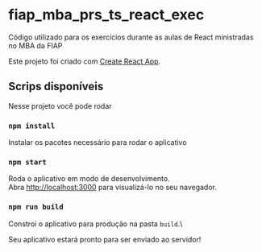 # fiap_mba_prs_ts_react_exec

Código utilizado para os exercícios durante as aulas de React ministradas no MBA da FIAP

Este projeto foi criado com [Create React App](https://github.com/facebook/create-react-app).

## Scrips disponíveis

Nesse projeto você pode rodar

### `npm install`

Instalar os pacotes necessário para rodar o aplicativo

### `npm start`

Roda o aplicativo em modo de desenvolvimento.\
Abra [http://localhost:3000](http://localhost:3000) para visualizá-lo no seu navegador.

### `npm run build`

Constroi o aplicativo para produção na pasta `build`.\

Seu aplicativo estará pronto para ser enviado ao servidor!
